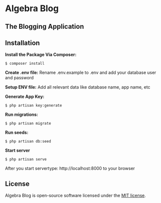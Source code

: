 # Algebra Blog
## The Blogging Application

## Installation
**Install the Package Via Composer:**
```shell
$ composer install
```

**Create .env file:**
Rename .env.example to .env and add your database user and password

**Setup ENV file:**
Add all relevant data like database name, app name, etc

**Generate App Key:**
```shell
$ php artisan key:generate
```

**Run migrations:**
```shell
$ php artisan migrate
```

**Run seeds:**
```shell
$ php artisan db:seed
```

**Start server**
```shell
$ php artisan serve
```

After you start servertype: http://localhost:8000 to your browser

## License
<p>Algebra Blog is open-source software licensed under the <a href="https://opensource.org/licenses/MIT" rel="nofollow">MIT license</a>.</p>
